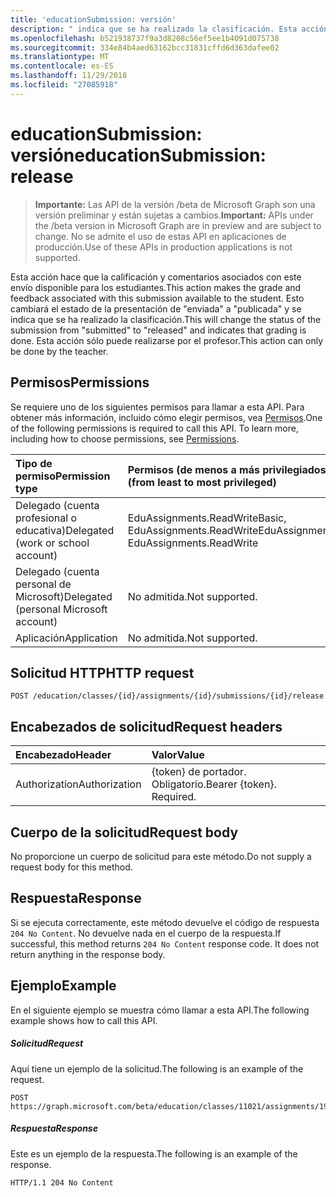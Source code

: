 ```yaml
---
title: 'educationSubmission: versión'
description: " indica que se ha realizado la clasificación. Esta acción sólo puede realizarse por el profesor."
ms.openlocfilehash: b521938737f9a3d8208c56ef5ee1b4091d075738
ms.sourcegitcommit: 334e84b4aed63162bcc31831cffd6d363dafee02
ms.translationtype: MT
ms.contentlocale: es-ES
ms.lasthandoff: 11/29/2018
ms.locfileid: "27085918"
---
```

# <a name="educationsubmission-release"></a><span data-ttu-id="935a3-104">educationSubmission: versión</span><span class="sxs-lookup"><span data-stu-id="935a3-104">educationSubmission: release</span></span>

> <span data-ttu-id="935a3-105">**Importante:** Las API de la versión /beta de Microsoft Graph son una versión preliminar y están sujetas a cambios.</span><span class="sxs-lookup"><span data-stu-id="935a3-105">**Important:** APIs under the /beta version in Microsoft Graph are in preview and are subject to change.</span></span> <span data-ttu-id="935a3-106">No se admite el uso de estas API en aplicaciones de producción.</span><span class="sxs-lookup"><span data-stu-id="935a3-106">Use of these APIs in production applications is not supported.</span></span>

<span data-ttu-id="935a3-107">Esta acción hace que la calificación y comentarios asociados con este envío disponible para los estudiantes.</span><span class="sxs-lookup"><span data-stu-id="935a3-107">This action makes the grade and feedback associated with this submission available to the student.</span></span> <span data-ttu-id="935a3-108">Esto cambiará el estado de la presentación de "enviada" a "publicada" y se indica que se ha realizado la clasificación.</span><span class="sxs-lookup"><span data-stu-id="935a3-108">This will change the status of the submission from "submitted" to "released" and indicates that grading is done.</span></span> <span data-ttu-id="935a3-109">Esta acción sólo puede realizarse por el profesor.</span><span class="sxs-lookup"><span data-stu-id="935a3-109">This action can only be done by the teacher.</span></span>

## <a name="permissions"></a><span data-ttu-id="935a3-110">Permisos</span><span class="sxs-lookup"><span data-stu-id="935a3-110">Permissions</span></span>
<span data-ttu-id="935a3-p104">Se requiere uno de los siguientes permisos para llamar a esta API. Para obtener más información, incluido cómo elegir permisos, vea [Permisos](/graph/permissions-reference).</span><span class="sxs-lookup"><span data-stu-id="935a3-p104">One of the following permissions is required to call this API. To learn more, including how to choose permissions, see [Permissions](/graph/permissions-reference).</span></span>

|<span data-ttu-id="935a3-113">Tipo de permiso</span><span class="sxs-lookup"><span data-stu-id="935a3-113">Permission type</span></span>      | <span data-ttu-id="935a3-114">Permisos (de menos a más privilegiados)</span><span class="sxs-lookup"><span data-stu-id="935a3-114">Permissions (from least to most privileged)</span></span>              |
|:--------------------|:---------------------------------------------------------|
|<span data-ttu-id="935a3-115">Delegado (cuenta profesional o educativa)</span><span class="sxs-lookup"><span data-stu-id="935a3-115">Delegated (work or school account)</span></span> |  <span data-ttu-id="935a3-116">EduAssignments.ReadWriteBasic, EduAssignments.ReadWrite</span><span class="sxs-lookup"><span data-stu-id="935a3-116">EduAssignments.ReadWriteBasic, EduAssignments.ReadWrite</span></span>   |
|<span data-ttu-id="935a3-117">Delegado (cuenta personal de Microsoft)</span><span class="sxs-lookup"><span data-stu-id="935a3-117">Delegated (personal Microsoft account)</span></span> |  <span data-ttu-id="935a3-118">No admitida.</span><span class="sxs-lookup"><span data-stu-id="935a3-118">Not supported.</span></span>  |
|<span data-ttu-id="935a3-119">Aplicación</span><span class="sxs-lookup"><span data-stu-id="935a3-119">Application</span></span> | <span data-ttu-id="935a3-120">No admitida.</span><span class="sxs-lookup"><span data-stu-id="935a3-120">Not supported.</span></span> | 

## <a name="http-request"></a><span data-ttu-id="935a3-121">Solicitud HTTP</span><span class="sxs-lookup"><span data-stu-id="935a3-121">HTTP request</span></span>
<!-- { "blockType": "ignored" } -->
```http
POST /education/classes/{id}/assignments/{id}/submissions/{id}/release

```
## <a name="request-headers"></a><span data-ttu-id="935a3-122">Encabezados de solicitud</span><span class="sxs-lookup"><span data-stu-id="935a3-122">Request headers</span></span>
| <span data-ttu-id="935a3-123">Encabezado</span><span class="sxs-lookup"><span data-stu-id="935a3-123">Header</span></span>       | <span data-ttu-id="935a3-124">Valor</span><span class="sxs-lookup"><span data-stu-id="935a3-124">Value</span></span> |
|:---------------|:--------|
| <span data-ttu-id="935a3-125">Authorization</span><span class="sxs-lookup"><span data-stu-id="935a3-125">Authorization</span></span>  | <span data-ttu-id="935a3-p105">{token} de portador. Obligatorio.</span><span class="sxs-lookup"><span data-stu-id="935a3-p105">Bearer {token}. Required.</span></span>  |

## <a name="request-body"></a><span data-ttu-id="935a3-128">Cuerpo de la solicitud</span><span class="sxs-lookup"><span data-stu-id="935a3-128">Request body</span></span>
<span data-ttu-id="935a3-129">No proporcione un cuerpo de solicitud para este método.</span><span class="sxs-lookup"><span data-stu-id="935a3-129">Do not supply a request body for this method.</span></span>

## <a name="response"></a><span data-ttu-id="935a3-130">Respuesta</span><span class="sxs-lookup"><span data-stu-id="935a3-130">Response</span></span>
<span data-ttu-id="935a3-p106">Si se ejecuta correctamente, este método devuelve el código de respuesta `204 No Content`. No devuelve nada en el cuerpo de la respuesta.</span><span class="sxs-lookup"><span data-stu-id="935a3-p106">If successful, this method returns `204 No Content` response code. It does not return anything in the response body.</span></span>

## <a name="example"></a><span data-ttu-id="935a3-133">Ejemplo</span><span class="sxs-lookup"><span data-stu-id="935a3-133">Example</span></span>
<span data-ttu-id="935a3-134">En el siguiente ejemplo se muestra cómo llamar a esta API.</span><span class="sxs-lookup"><span data-stu-id="935a3-134">The following example shows how to call this API.</span></span>
##### <a name="request"></a><span data-ttu-id="935a3-135">Solicitud</span><span class="sxs-lookup"><span data-stu-id="935a3-135">Request</span></span>
<span data-ttu-id="935a3-136">Aquí tiene un ejemplo de la solicitud.</span><span class="sxs-lookup"><span data-stu-id="935a3-136">The following is an example of the request.</span></span>
<!-- {
  "blockType": "request",
  "name": "educationsubmission_release"
}-->

```http
POST https://graph.microsoft.com/beta/education/classes/11021/assignments/19002/submissions/850f51b7/release
```

##### <a name="response"></a><span data-ttu-id="935a3-137">Respuesta</span><span class="sxs-lookup"><span data-stu-id="935a3-137">Response</span></span>
<span data-ttu-id="935a3-138">Este es un ejemplo de la respuesta.</span><span class="sxs-lookup"><span data-stu-id="935a3-138">The following is an example of the response.</span></span>

<!-- {
  "blockType": "response",
  "truncated": true,
  "@odata.type": "microsoft.graph.educationAssignment"
} -->
```http
HTTP/1.1 204 No Content
```

<!-- uuid: 8fcb5dbc-d5aa-4681-8e31-b001d5168d79
2015-10-25 14:57:30 UTC -->
<!-- {
  "type": "#page.annotation",
  "description": "educationSubmission: release",
  "keywords": "",
  "section": "documentation",
  "tocPath": ""
}-->